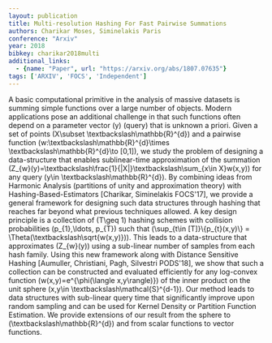 ```yaml
---
layout: publication
title: Multi-resolution Hashing For Fast Pairwise Summations
authors: Charikar Moses, Siminelakis Paris
conference: "Arxiv"
year: 2018
bibkey: charikar2018multi
additional_links:
  - {name: "Paper", url: "https://arxiv.org/abs/1807.07635"}
tags: ['ARXIV', 'FOCS', 'Independent']
---
```

A basic computational primitive in the analysis of massive datasets is summing simple functions over a large number of objects. Modern applications pose an additional challenge in that such functions often depend on a parameter vector \(y\) (query) that is unknown a priori. Given a set of points \(X\subset \textbackslash\mathbb\{R\}^\{d\}\) and a pairwise function \(w:\textbackslash\mathbb\{R\}^\{d\}\times \textbackslash\mathbb\{R\}^\{d\}\to [0,1]\), we study the problem of designing a data-structure that enables sublinear-time approximation of the summation \(Z\_\{w\}(y)=\textbackslash\frac\{1\}\{\|X\|\}\textbackslash\sum\_\{x\in X\}w(x,y)\) for any query \(y\in \textbackslash\mathbb\{R\}^\{d\}\). By combining ideas from Harmonic Analysis (partitions of unity and approximation theory) with Hashing-Based-Estimators [Charikar, Siminelakis FOCS'17], we provide a general framework for designing such data structures through hashing that reaches far beyond what previous techniques allowed. A key design principle is a collection of \(T\geq 1\) hashing schemes with collision probabilities \(p\_\{1\},\ldots, p\_\{T\}\) such that \(\sup\_\{t\in [T]\}\\{p\_\{t\}(x,y)\\} = \Theta(\textbackslash\sqrt\{w(x,y)\})\). This leads to a data-structure that approximates \(Z\_\{w\}(y)\) using a sub-linear number of samples from each hash family. Using this new framework along with Distance Sensitive Hashing [Aumuller, Christiani, Pagh, Silvestri PODS'18], we show that such a collection can be constructed and evaluated efficiently for any log-convex function \(w(x,y)=e^\{\phi(\langle x,y\rangle)\}\) of the inner product on the unit sphere \(x,y\in \textbackslash\mathcal\{S\}^\{d-1\}\). Our method leads to data structures with sub-linear query time that significantly improve upon random sampling and can be used for Kernel Density or Partition Function Estimation. We provide extensions of our result from the sphere to \(\textbackslash\mathbb\{R\}^\{d\}\) and from scalar functions to vector functions.
